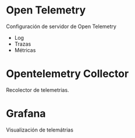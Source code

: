 # Open Telemetry

Configuración de servidor de Open Telemetry

- Log
- Trazas
- Métricas

# Opentelemetry Collector

Recolector de telemetrias.

# Grafana

Visualización de telemátrias
